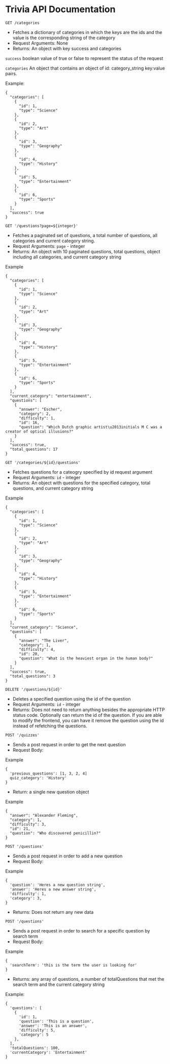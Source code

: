 # Trivia API Documentation

`GET /categories`

- Fetches a dictionary of categories in which the keys are the ids and the value is the corresponding string of the category
- Request Arguments: None
- Returns: An object with key success and categories

`success` boolean value of true or false to represent the status of the request

`categories` An object that contains an object of id: category_string key:value pairs.

Example:

    {
      "categories": [
        {
          "id": 1,
          "type": "Science"
        },
        {
          "id": 2,
          "type": "Art"
        },
        {
          "id": 3,
          "type": "Geography"
        },
        {
          "id": 4,
          "type": "History"
        },
        {
          "id": 5,
          "type": "Entertainment"
        },
        {
          "id": 6,
          "type": "Sports"
        }
      ],
      "success": true
    }

`GET '/questions?page=${integer}'`

- Fetches a paginated set of questions, a total number of questions, all categories and current category string.
- Request Arguments: `page` - integer
- Returns: An object with 10 paginated questions, total questions, object including all categories, and current category string

Example

    {
      "categories": [
        {
          "id": 1,
          "type": "Science"
        },
        {
          "id": 2,
          "type": "Art"
        },
        {
          "id": 3,
          "type": "Geography"
        },
        {
          "id": 4,
          "type": "History"
        },
        {
          "id": 5,
          "type": "Entertainment"
        },
        {
          "id": 6,
          "type": "Sports"
        }
      ],
      "current_category": "entertainment",
      "questions": [
        {
          "answer": "Escher",
          "category": 2,
          "difficulty": 1,
          "id": 16,
          "question": "Which Dutch graphic artist\u2013initials M C was a creator of optical illusions?"
        }
      ],
      "success": true,
      "total_questions": 17
    }

`GET '/categories/${id}/questions'`

- Fetches questions for a cateogry specified by id request argument
- Request Arguments: `id` - integer
- Returns: An object with questions for the specified category, total questions, and current category string

Example

    {
      "categories": [
        {
          "id": 1,
          "type": "Science"
        },
        {
          "id": 2,
          "type": "Art"
        },
        {
          "id": 3,
          "type": "Geography"
        },
        {
          "id": 4,
          "type": "History"
        },
        {
          "id": 5,
          "type": "Entertainment"
        },
        {
          "id": 6,
          "type": "Sports"
        }
      ],
      "current_category": "Science",
      "questions": [
        {
          "answer": "The Liver",
          "category": 1,
          "difficulty": 4,
          "id": 20,
          "question": "What is the heaviest organ in the human body?"
        }
      ],
      "success": true,
      "total_questions": 3
    }

`DELETE '/questions/${id}'`

- Deletes a specified question using the id of the question
- Request Arguments: `id` - integer
- Returns: Does not need to return anything besides the appropriate HTTP status code. Optionally can return the id of the question. If you are able to modify the frontend, you can have it remove the question using the id instead of refetching the questions.

`POST '/quizzes'`

- Sends a post request in order to get the next question
- Request Body:

Example

    {
      'previous_questions': [1, 3, 2, 4]
      quiz_category': 'History'
    }

- Return: a single new question object

Example

    {
      "answer": "Alexander Fleming",
      "category": 1,
      "difficulty": 3,
      "id": 21,
      "question": "Who discovered penicillin?"
    }

`POST '/questions'`

- Sends a post request in order to add a new question
- Request Body:

Example

    {
      'question': 'Heres a new question string',
      'answer': 'Heres a new answer string',
      'difficulty': 1,
      'category': 3,
    }

- Returns: Does not return any new data

`POST '/questions'`

- Sends a post request in order to search for a specific question by search term
- Request Body:

Example

    {
      'searchTerm': 'this is the term the user is looking for'
    }

- Returns: any array of questions, a number of totalQuestions that met the search term and the current category string

Example:

    {
      'questions': [
        {
          'id': 1,
          'question': 'This is a question',
          'answer': 'This is an answer',
          'difficulty': 5,
          'category': 5
        },
      ],
      'totalQuestions': 100,
      'currentCategory': 'Entertainment'
    }
